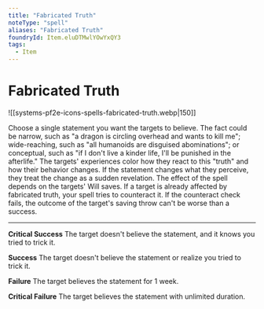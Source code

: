 ```yaml
---
title: "Fabricated Truth"
noteType: "spell"
aliases: "Fabricated Truth"
foundryId: Item.eluDTMwlYOwYxQY3
tags:
  - Item
---
```


# Fabricated Truth
![[systems-pf2e-icons-spells-fabricated-truth.webp|150]]

Choose a single statement you want the targets to believe. The fact could be narrow, such as "a dragon is circling overhead and wants to kill me"; wide-reaching, such as "all humanoids are disguised abominations"; or conceptual, such as "if I don't live a kinder life, I'll be punished in the afterlife." The targets' experiences color how they react to this "truth" and how their behavior changes. If the statement changes what they perceive, they treat the change as a sudden revelation. The effect of the spell depends on the targets' Will saves. If a target is already affected by fabricated truth, your spell tries to counteract it. If the counteract check fails, the outcome of the target's saving throw can't be worse than a success.

* * *

**Critical Success** The target doesn't believe the statement, and it knows you tried to trick it.

**Success** The target doesn't believe the statement or realize you tried to trick it.

**Failure** The target believes the statement for 1 week.

**Critical Failure** The target believes the statement with unlimited duration.
